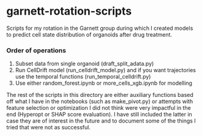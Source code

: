 # garnett-rotation-scripts
Scripts for my rotation in the Garnett group during which I created models to predict cell state distribution of organoids after drug treatment.

### Order of operations
1. Subset data from single organoid (draft_split_adata.py)
2. Run CellDrift model (run_celldrift_model.py) and if you want trajectories use the temporal functions (run_temporal_celldrift.py)
3. Use either random_forest.ipynb or more_cells_xgb.ipynb for modelling

The rest of the scripts in this directory are either auxiliary functions based off what I have in the notebooks (such as make_pivot.py) or attempts with feature selection or optimization I did not think were very impactful in the end (Hyperopt or SHAP score evaluation). I have still included the latter in case they are of interest in the future and to document some of the things I tried that were not as successful.
